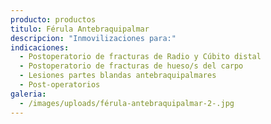 ```yaml
---
producto: productos
titulo: Férula Antebraquipalmar
descripcion: "Inmovilizaciones para:"
indicaciones:
  - Postoperatorio de fracturas de Radio y Cúbito distal
  - Postoperatorio de fracturas de hueso/s del carpo
  - Lesiones partes blandas antebraquipalmares
  - Post-operatorios
galeria:
  - /images/uploads/férula-antebraquipalmar-2-.jpg
---
```

